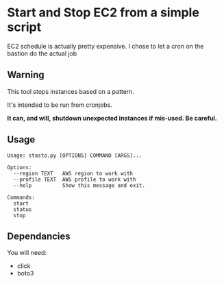 # Start and Stop EC2 from a simple script

EC2 schedule is actually pretty expensive.
I chose to let a cron on the bastion do the actual job

## Warning

This tool stops instances based on a pattern.

It's intended to be run from cronjobs. 

**It can, and will, shutdown unexpected instances if mis-used. Be careful.**

## Usage

```
Usage: stasto.py [OPTIONS] COMMAND [ARGS]...

Options:
  --region TEXT   AWS region to work with
  --profile TEXT  AWS profile to work with
  --help          Show this message and exit.

Commands:
  start
  status
  stop
```

## Dependancies

You will need: 
 - click
 - boto3